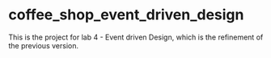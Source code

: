 # coffee_shop_event_driven_design
This is the project for lab 4 - Event driven Design, which is the refinement of the previous version.
